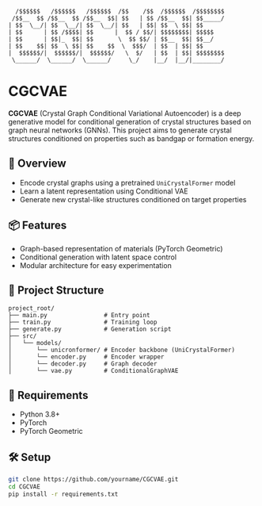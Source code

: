```
  /$$$$$$   /$$$$$$   /$$$$$$  /$$    /$$  /$$$$$$  /$$$$$$$$
 /$$__  $$ /$$__  $$ /$$__  $$| $$   | $$ /$$__  $$| $$_____/
| $$  \__/| $$  \__/| $$  \__/| $$   | $$| $$  \ $$| $$      
| $$      | $$ /$$$$| $$      |  $$ / $$/| $$$$$$$$| $$$$$   
| $$      | $$|_  $$| $$       \  $$ $$/ | $$__  $$| $$__/   
| $$    $$| $$  \ $$| $$    $$  \  $$$/  | $$  | $$| $$      
|  $$$$$$/|  $$$$$$/|  $$$$$$/   \  $/   | $$  | $$| $$$$$$$$
 \______/  \______/  \______/     \_/    |__/  |__/|________/
```                                                          
                                                             
# CGCVAE

**CGCVAE** (Crystal Graph Conditional Variational Autoencoder) is a deep generative model for conditional generation of crystal structures based on graph neural networks (GNNs). This project aims to generate crystal structures conditioned on properties such as bandgap or formation energy.

## 🚀 Overview

- Encode crystal graphs using a pretrained `UniCrystalFormer` model
- Learn a latent representation using Conditional VAE
- Generate new crystal-like structures conditioned on target properties

## 📦 Features

- Graph-based representation of materials (PyTorch Geometric)
- Conditional generation with latent space control
- Modular architecture for easy experimentation

## 📁 Project Structure
```
project_root/
├── main.py                # Entry point
├── train.py               # Training loop
├── generate.py            # Generation script
├── src/
│   └── models/
│       └── unicronformer/ # Encoder backbone (UniCrystalFormer)
│       └── encoder.py     # Encoder wrapper
│       └── decoder.py     # Graph decoder
│       └── vae.py         # ConditionalGraphVAE
```

## 🔧 Requirements

- Python 3.8+
- PyTorch
- PyTorch Geometric

## 🛠️ Setup

```bash
git clone https://github.com/yourname/CGCVAE.git
cd CGCVAE
pip install -r requirements.txt
```
